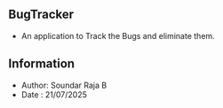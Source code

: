 ## BugTracker
 - An application to Track the Bugs and eliminate them.
## Information
 - Author: Soundar Raja B
 - Date : 21/07/2025

